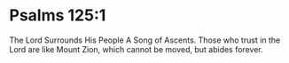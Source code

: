 # Psalms 125:1

The Lord Surrounds His People A Song of Ascents. Those who trust in the Lord are like Mount Zion, which cannot be moved, but abides forever.
